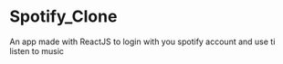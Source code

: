 # Spotify_Clone
An app made with ReactJS to login with you spotify account and use ti listen to music
